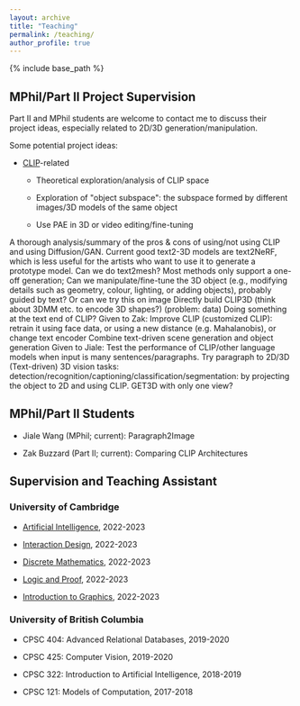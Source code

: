 ```yaml
---
layout: archive
title: "Teaching"
permalink: /teaching/
author_profile: true
---
```


{% include base_path %}

## MPhil/Part II Project Supervision

Part II and MPhil students are welcome to contact me to discuss their project ideas, especially related to 2D/3D generation/manipulation.

Some potential project ideas:

- [CLIP](https://openai.com/research/clip)-related
	- Theoretical exploration/analysis of CLIP space

	- Exploration of "object subspace": the subspace formed by different images/3D models of the same object

	- Use PAE in 3D or video editing/fine-tuning 

A thorough analysis/summary of the pros & cons of using/not using CLIP and using Diffusion/GAN.
Current good text2-3D models are text2NeRF, which is less useful for the artists who want to use it to generate a prototype model. Can we do text2mesh?
Most methods only support a one-off generation; Can we manipulate/fine-tune the 3D object (e.g., modifying details such as geometry, colour, lighting, or adding objects), probably guided by text? Or can we try this on image
Directly build CLIP3D (think about 3DMM etc. to encode 3D shapes?) (problem: data)
Doing something at the text end of CLIP?
Given to Zak: Improve CLIP (customized CLIP): retrain it using face data, or using a new distance (e.g. Mahalanobis), or change text encoder
Combine text-driven scene generation and object generation
Given to Jiale: Test the performance of CLIP/other language models when input is many sentences/paragraphs. Try paragraph to 2D/3D
(Text-driven) 3D vision tasks: detection/recognition/captioning/classification/segmentation: by projecting the object to 2D and using CLIP.
GET3D with only one view?



## MPhil/Part II Students

- Jiale Wang (MPhil; current): Paragraph2Image

- Zak Buzzard (Part II; current): Comparing CLIP Architectures

## Supervision and Teaching Assistant

### University of Cambridge

- [Artificial Intelligence](https://www.cl.cam.ac.uk/teaching/2223/ArtInt/), 2022-2023

- [Interaction Design](https://www.cl.cam.ac.uk/teaching/2223/IntDesign/), 2022-2023

- [Discrete Mathematics](https://www.cl.cam.ac.uk/teaching/2223/DiscMath/), 2022-2023

- [Logic and Proof](https://www.cl.cam.ac.uk/teaching/2223/LogicProof/), 2022-2023

- [Introduction to Graphics](https://www.cl.cam.ac.uk/teaching/2223/Graphics/), 2022-2023

### University of British Columbia

- CPSC 404: Advanced Relational Databases, 2019-2020

- CPSC 425: Computer Vision, 2019-2020

- CPSC 322: Introduction to Artificial Intelligence, 2018-2019

- CPSC 121: Models of Computation, 2017-2018

